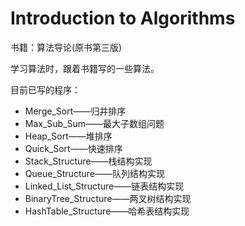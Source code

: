 # Introduction to Algorithms

书籍：算法导论(原书第三版)

学习算法时，跟着书籍写的一些算法。

目前已写的程序：

- Merge_Sort——归并排序
- Max_Sub_Sum——最大子数组问题
- Heap_Sort——堆排序
- Quick_Sort——快速排序
- Stack_Structure——栈结构实现
- Queue_Structure——队列结构实现
- Linked_List_Structure——链表结构实现
- BinaryTree_Structure——两叉树结构实现
- HashTable_Structure——哈希表结构实现